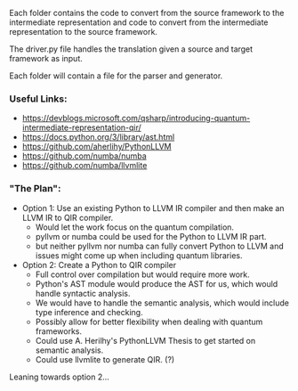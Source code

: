 Each folder contains the code to convert from the source framework to the intermediate representation and code to convert from the intermediate representation to the source framework.

The driver.py file handles the translation given a source and target framework as input.

Each folder will contain a file for the parser and generator.

### Useful Links:
  - https://devblogs.microsoft.com/qsharp/introducing-quantum-intermediate-representation-qir/
  - https://docs.python.org/3/library/ast.html
  - https://github.com/aherlihy/PythonLLVM
  - https://github.com/numba/numba
  - https://github.com/numba/llvmlite

### "The Plan":
  - Option 1: Use an existing Python to LLVM IR compiler and then make an LLVM IR to QIR compiler.
    -  Would let the work focus on the quantum compilation.
    -  pyllvm or numba could be used for the Python to LLVM IR part.
    -  but neither pyllvm nor numba can fully convert Python to LLVM and issues might come up when including quantum libraries.
  - Option 2: Create a Python to QIR compiler
    - Full control over compilation but would require more work.
    - Python's AST module would produce the AST for us, which would handle syntactic analysis.
    - We would have to handle the semantic analysis, which would include type inference and checking.
    - Possibly allow for better flexibility when dealing with quantum frameworks.
    - Could use A. Herilhy's PythonLLVM Thesis to get started on semantic analysis.
    - Could use llvmlite to generate QIR. (?)

Leaning towards option 2...
